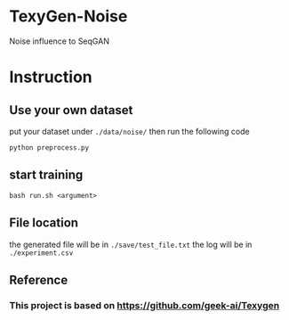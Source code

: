 # TexyGen-Noise
Noise influence to SeqGAN

# Instruction

## Use your own dataset

put your dataset under `./data/noise/`
then run the following code
```
python preprocess.py
```

## start training

```
bash run.sh <argument>

```

## File location

the generated file will be in `./save/test_file.txt`
the log will be in `./experiment.csv`
## Reference
### This project is based on https://github.com/geek-ai/Texygen


